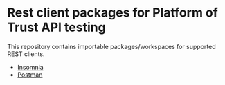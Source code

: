 # Rest client packages for Platform of Trust API testing
This repository contains importable packages/workspaces for supported REST clients.
* [Insomnia](https://github.com/PlatformOfTrust/rest-client-packages/tree/master/insomnia "Insomnia") 
* [Postman](https://github.com/PlatformOfTrust/rest-client-packages/tree/develop/postman "Postman") 